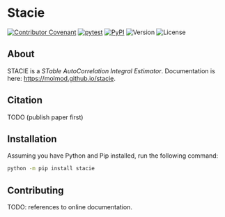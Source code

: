 # Stacie

[![Contributor Covenant](https://img.shields.io/badge/Contributor%20Covenant-2.1-4baaaa.svg)](CODE_OF_CONDUCT.md)
[![pytest](https://github.com/molmod/stacie/actions/workflows/pytest.yaml/badge.svg)](https://github.com/molmod/stacie/actions/workflows/pytest.yaml)
[![PyPI](https://img.shields.io/pypi/v/stacie.svg)](https://pypi.python.org/pypi/stacie/)
![Version](https://img.shields.io/pypi/pyversions/stacie.svg)
![License](https://img.shields.io/github/license/molmod/stacie)

## About

STACIE is a *STable AutoCorrelation Integral Estimator*.
Documentation is here: <https://molmod.github.io/stacie>.

## Citation

TODO (publish paper first)

## Installation

Assuming you have Python and Pip installed, run the following command:

```bash
python -m pip install stacie
```

## Contributing

TODO: references to online documentation.
